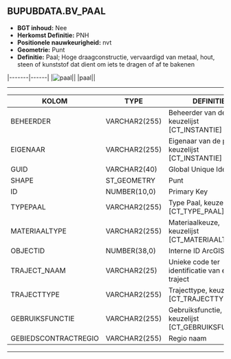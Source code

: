 ﻿## BUPUBDATA.BV_PAAL


* __BGT inhoud:__ Nee
* __Herkomst Definitie:__ PNH
* __Positionele nauwkeurigheid:__ nvt
* __Geometrie:__ Punt
* __Definitie:__ Paal; Hoge draagconstructie, vervaardigd van metaal, hout, steen of kunststof dat dient om iets te dragen of af te bakenen

|-------|------|
|![paal](paal.png)||
|paal||

***

|KOLOM                               |TYPE              |DEFINITIE|
|------                              |----              |-----    |
|BEHEERDER                           |VARCHAR2(255)     |Beheerder van de paal, keuzelijst [CT_INSTANTIE]|
|EIGENAAR                            |VARCHAR2(255)     |Eigenaar van de paal, keuzelijst [CT_INSTANTIE]|
|GUID                                |VARCHAR2(40)      |Global Unique Identifier|
|SHAPE                          |ST_GEOMETRY      |Punt|
|ID                                  |NUMBER(10,0)      |Primary Key|
|TYPEPAAL                            |VARCHAR2(255)     |Type Paal, keuzelijst [CT_TYPE_PAAL]|
|MATERIAALTYPE                       |VARCHAR2(255)     |Materiaalkeuze, keuzelijst [CT_MATERIAALTYPE]|
|OBJECTID                            |NUMBER(38,0)   |Interne ID ArcGIS|
|TRAJECT_NAAM                        |VARCHAR2(25)      |Unieke code ter identificatie van een traject|
|TRAJECTTYPE                         |VARCHAR2(255)    |Trajecttype, keuzelijst [CT_TRAJECTTYPE]|
|GEBRUIKSFUNCTIE                    |VARCHAR2(255)    |Gebruiksfunctie, keuzelijst [CT_GEBRUIKSFUNCTIE]|
|GEBIEDSCONTRACTREGIO                |VARCHAR2(255)  |Regio naam|


***
